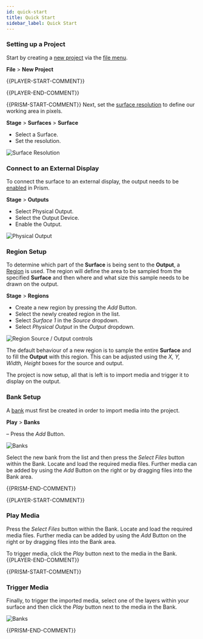 ```yaml
---
id: quick-start
title: Quick Start
sidebar_label: Quick Start
---
```


### Setting up a Project
Start by creating a [new project](./projects-management.md/#new-project) via the [file menu](./navigation.md/#file).   

**File** > **New Project**

{{PLAYER-START-COMMENT}}

{{PLAYER-END-COMMENT}}

{{PRISM-START-COMMENT}}
Next, set the [surface resolution](../../prism/stage/surfaces.md/#surface-controls) to define our working area in pixels. 

**Stage** > **Surfaces** > **Surface** 

- Select a Surface.
- Set the resolution. 

![Surface Resolution](/prism-images/quick-start/surface-resolution.png)

### Connect to an External Display

To connect the surface to an external display, the output needs to be [enabled](../../prism/stage/outputs.md/#physical-output-controls) in Prism. 

**Stage** > **Outputs**

- Select Physical Output. 
- Select the Output Device.
- Enable the Output. 

![Physical Output](/prism-images/quick-start/display.png)

### Region Setup

To determine which part of the **Surface** is being sent to the **Output**, a [Region](../../prism/stage/regions.md) is used. The region will define the area to be sampled from the specified **Surface** and then where and what size this sample needs to be drawn on the output. 

**Stage** > **Regions** 

- Create a new region by pressing the *Add* Button. 
- Select the newly created region in the list. 
- Select *Surface 1* in the *Source* dropdown. 
- Select *Physical Output* in the *Output* dropdown. 

![Region Source / Output controls](/prism-images/quick-start/region-source-output.png)

The default behaviour of a new region is to sample the entire **Surface** and to fill the **Output** with this region. This can be adjusted using the *X, Y, Width, Height* boxes for the source and output. 

The project is now setup, all that is left is to import media and trigger it to display on the output. 

### Bank Setup

A [bank](../../prism/play/banks.md) must first be created in order to import media into the project. 

**Play** > **Banks** 

– Press the *Add* Button. 

![Banks](/prism-images/quick-start/banks.png)

Select the new bank from the list and then press the *Select Files* button within the Bank. Locate and load the required media files. Further media can be added by using the *Add* Button on the right or by dragging files into the Bank area.

{{PRISM-END-COMMENT}}

{{PLAYER-START-COMMENT}}
### Play Media

Press the *Select Files* button within the Bank. Locate and load the required media files. Further media can be added by using the *Add* Button on the right or by dragging files into the Bank area.

To trigger media, click the *Play* button next to the media in the Bank.
{{PLAYER-END-COMMENT}}

{{PRISM-START-COMMENT}}

### Trigger Media

Finally, to trigger the imported media, select one of the layers within your surface and then click the *Play* button next to the media in the Bank. 

![Banks](/prism-images/quick-start/Layer.png)

{{PRISM-END-COMMENT}}
